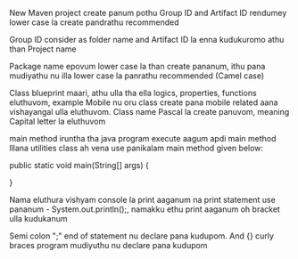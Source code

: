 New Maven project create panum pothu Group ID and Artifact ID rendumey lower case la create pandrathu recommended

Group ID consider as folder name and Artifact ID la enna kudukuromo athu than Project name

Package name epovum lower case la than create pananum, ithu pana mudiyathu nu illa lower case la panrathu recommended (Camel case)

Class blueprint maari, athu ulla tha ella logics, properties, functions eluthuvom, example Mobile nu oru class create pana mobile related aana vishayangal ulla eluthuvom.
Class name Pascal la create panuvom, meaning Capital letter la eluthuvom

main method iruntha tha java program execute aagum apdi main method lllana utilities class ah vena use panikalam
main method given below:

  public static void main(String[] args)  {

}

Nama eluthura vishyam console la print aaganum na print statement use pananum - System.out.println();, namakku ethu print aaganum oh bracket ulla kudukanum

Semi colon ";" end of statement nu declare pana kudupom. And {} curly braces program mudiyuthu nu declare pana kudupom
